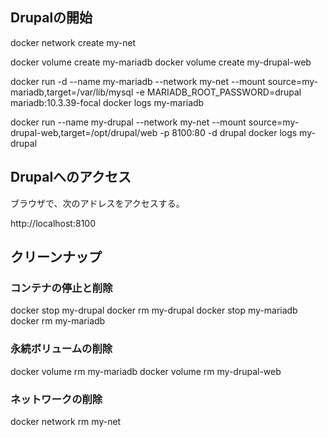 ## Drupalの開始

docker network create my-net

docker volume create my-mariadb
docker volume create my-drupal-web

docker run -d --name my-mariadb --network my-net --mount source=my-mariadb,target=/var/lib/mysql -e MARIADB_ROOT_PASSWORD=drupal mariadb:10.3.39-focal
docker logs my-mariadb

docker run --name my-drupal --network my-net --mount source=my-drupal-web,target=/opt/drupal/web -p 8100:80 -d drupal
docker logs my-drupal


## Drupalへのアクセス

ブラウザで、次のアドレスをアクセスする。

http://localhost:8100


## クリーンナップ

### コンテナの停止と削除
docker stop my-drupal
docker rm my-drupal
docker stop my-mariadb
docker rm my-mariadb

### 永続ボリュームの削除
docker volume rm my-mariadb
docker volume rm my-drupal-web
### ネットワークの削除
docker network rm my-net







